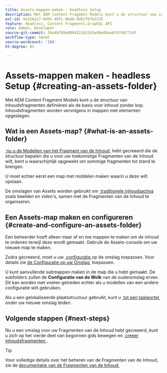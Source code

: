 ```yaml
---
title: Assets-mappen maken - headless Setup
description: Met AEM Content Fragment Models kunt u de structuur van inhoudsfragmenten definiëren als de basis voor inhoud zonder kop.
exl-id: 9a156a17-8403-40fc-9bd0-dd82fb7b2235
feature: Headless, Content Fragments,GraphQL API
role: Admin, Developer
source-git-commit: 38a4bf89e099432163163e90e08aa0f47407724f
workflow-type: tm+mt
source-wordcount: '268'
ht-degree: 0%

---
```


# Assets-mappen maken - headless Setup {#creating-an-assets-folder}

Met AEM Content Fragment Models kunt u de structuur van inhoudsfragmenten definiëren als de basis voor inhoud zonder kop. Inhoudsfragmenten worden vervolgens in mappen met elementen opgeslagen.

## Wat is een Assets-map? {#what-is-an-assets-folder}

[&#x200B; nu u de Modellen van het Fragment van de Inhoud &#x200B;](create-content-model.md) hebt gecreeerd die de structuur bepalen die u voor uw toekomstige Fragmenten van de Inhoud wilt, bent u waarschijnlijk opgewekt om sommige fragmenten tot stand te brengen.

U moet echter eerst een map met middelen maken waarin u deze wilt opslaan.

De omslagen van Assets worden gebruikt om [&#x200B; traditionele inhoudsactiva &#x200B;](/help/assets/manage-digital-assets.md) zoals beelden en video&#39;s, samen met de Fragmenten van de Inhoud te organiseren.

## Een Assets-map maken en configureren {#create-and-configure-an-assets-folder}

Een beheerder hoeft alleen maar af en toe mappen te maken om de inhoud te ordenen terwijl deze wordt gemaakt. Gebruik de Assets-console om uw nieuwe map te maken.

Zodra gecreeerd, moet u uw [&#x200B; configuratie &#x200B;](/help/headless/setup/create-configuration.md) op de omslag toepassen. Voor details zie [&#x200B; de Configuratie op uw Omslag &#x200B;](/help/sites-cloud/administering/content-fragments/setup.md#apply-the-configuration-to-your-folder) toepassen.

U kunt aanvullende submappen maken in de map die u hebt gemaakt. De subfolders zullen de **Configuratie van de Wolk** van de ouderomslag erven. Dit kan worden met voeten getreden echter als u modellen van een andere configuratie wilt gebruiken.

Als u een gelokaliseerde plaatsstructuur gebruikt, kunt u [&#x200B; tot een taalwortel &#x200B;](/help/assets/translate-assets.md) onder uw nieuwe omslag leiden.

## Volgende stappen {#next-steps}

Nu u een omslag voor uw Fragmenten van de Inhoud hebt gecreeerd, kunt u zich op het vierde deel van begonnen gids bewegen en [&#x200B; creeer inhoudsfragmenten &#x200B;](create-content-fragment.md).

>[!TIP]
>
>Voor volledige details over het beheren van de Fragmenten van de Inhoud, zie de [&#x200B; documentatie van de Fragmenten van de Inhoud &#x200B;](/help/sites-cloud/administering/content-fragments/overview.md)
